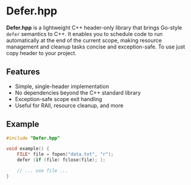 # Defer.hpp

**Defer.hpp** is a lightweight C++ header-only library that brings Go-style `defer` semantics to C++. It enables you to schedule code to run automatically at the end of the current scope, making resource management and cleanup tasks concise and exception-safe.
To use just copy header to your project.

## Features

- Simple, single-header implementation
- No dependencies beyond the C++ standard library
- Exception-safe scope exit handling
- Useful for RAII, resource cleanup, and more

## Example

```cpp
#include "Defer.hpp"

void example() {
    FILE* file = fopen("data.txt", "r");
    defer (if (file) fclose(file); );

    // ... use file ...
}
```